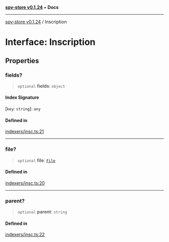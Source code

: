 [**spv-store v0.1.24**](../README.md) • **Docs**

***

[spv-store v0.1.24](../globals.md) / Inscription

# Interface: Inscription

## Properties

### fields?

> `optional` **fields**: `object`

#### Index Signature

 \[`key`: `string`\]: `any`

#### Defined in

[indexers/insc.ts:21](https://github.com/bitcoin-sv/spv-store/blob/03686d41c08cfcf21568a9b1fd3404a8ac07fb36/src/indexers/insc.ts#L21)

***

### file?

> `optional` **file**: [`File`](File.md)

#### Defined in

[indexers/insc.ts:20](https://github.com/bitcoin-sv/spv-store/blob/03686d41c08cfcf21568a9b1fd3404a8ac07fb36/src/indexers/insc.ts#L20)

***

### parent?

> `optional` **parent**: `string`

#### Defined in

[indexers/insc.ts:22](https://github.com/bitcoin-sv/spv-store/blob/03686d41c08cfcf21568a9b1fd3404a8ac07fb36/src/indexers/insc.ts#L22)
